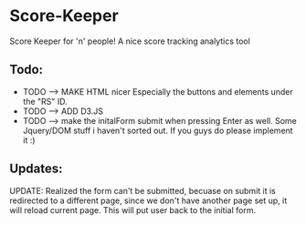 # Score-Keeper
Score Keeper for 'n' people!
A nice score tracking analytics tool

## Todo:
* TODO --> MAKE HTML nicer Especially the buttons and elements under the "RS" ID.
* TODO --> ADD D3.JS
* TODO --> make the initalForm submit when pressing Enter as well. Some Jquery/DOM stuff i haven't sorted out. If you guys do please implement it :)

## Updates:

UPDATE: Realized the form can't be submitted, becuase on submit it is redirected to a different page, since we don't have another page set up, it will reload current page. This will put user back to the initial form.
